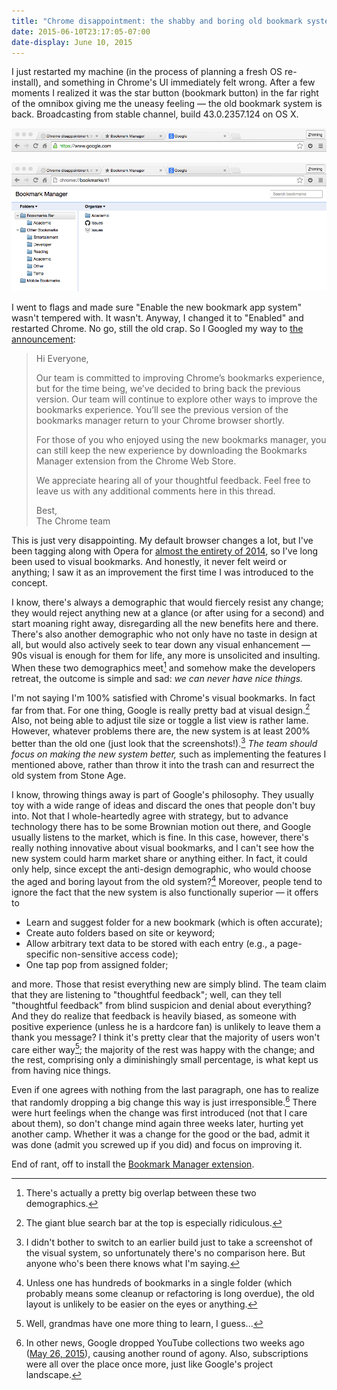 ```yaml
---
title: "Chrome disappointment: the shabby and boring old bookmark system from Stone Age strikes back"
date: 2015-06-10T23:17:05-07:00
date-display: June 10, 2015
---
```

I just restarted my machine (in the process of planning a fresh OS re-install), and something in Chrome's UI immediately felt wrong. After a few moments I realized it was the star button (bookmark button) in the far right of the omnibox giving me the uneasy feeling — the old bookmark system is back. Broadcasting from stable channel, build 43.0.2357.124 on OS X.

![What caught my immediate attention.](/img/20150610-omnibox-with-aged-star.png)

![The heart sinking feeling when I saw this again.](/img/20150610-old-bookmark-manager.png)

I went to flags and made sure "Enable the new bookmark app system" wasn't tempered with. It wasn't. Anyway, I changed it to "Enabled" and restarted Chrome. No go, still the old crap. So I Googled my way to [the announcement](https://productforums.google.com/forum/#!topic/chrome/mhIX5LB23As):

> Hi Everyone,
>
> Our team is committed to improving Chrome’s bookmarks experience, but for the time being, we’ve decided to bring back the previous version. Our team will continue to explore other ways to improve the bookmarks experience. You’ll see the previous version of the bookmarks manager return to your Chrome browser shortly.
>
> For those of you who enjoyed using the new bookmarks manager, you can still keep the new experience by downloading the Bookmarks Manager extension from the Chrome Web Store.
>
> We appreciate hearing all of your thoughtful feedback. Feel free to leave us with any additional comments here in this thread.
>
> Best,<br>
> The Chrome team

This is just very disappointing. My default browser changes a lot, but I've been tagging along with Opera for [almost the entirety of 2014](/blog/2014-12-14-the-google-chrome-comic-a-classic.html), so I've long been used to visual bookmarks. And honestly, it never felt weird or anything; I saw it as an improvement the first time I was introduced to the concept.

I know, there's always a demographic that would fiercely resist any change; they would reject anything new at a glance (or after using for a second) and start moaning right away, disregarding all the new benefits here and there. There's also another demographic who not only have no taste in design at all, but would also actively seek to tear down any visual enhancement — 90s visual is enough for them for life, any more is unsolicited and insulting. When these two demographics meet[^overlap] and somehow make the developers retreat, the outcome is simple and sad: *we can never have nice things.*

[^overlap]: There's actually a pretty big overlap between these two demographics.

I'm not saying I'm 100% satisfied with Chrome's visual bookmarks. In fact far from that. For one thing, Google is really pretty bad at visual design.[^bar] Also, not being able to adjust tile size or toggle a list view is rather lame. However, whatever problems there are, the new system is at least 200% better than the old one (just look that the screenshots!).[^new] *The team should focus on making the new system better,* such as implementing the features I mentioned above, rather than throw it into the trash can and resurrect the old system from Stone Age.

[^bar]: The giant blue search bar at the top is especially ridiculous.

[^new]: I didn't bother to switch to an earlier build just to take a screenshot of the visual system, so unfortunately there's no comparison here. But anyone who's been there knows what I'm saying.

I know, throwing things away is part of Google's philosophy. They usually toy with a wide range of ideas and discard the ones that people don't buy into. Not that I whole-heartedly agree with strategy, but to advance technology there has to be some Brownian motion out there, and Google usually listens to the market, which is fine. In this case, however, there's really nothing innovative about visual bookmarks, and I can't see how the new system could harm market share or anything either. In fact, it could only help, since except the anti-design demographic, who would choose the aged and boring layout from the old system?[^eyes] Moreover, people tend to ignore the fact that the new system is also functionally superior — it offers to

* Learn and suggest folder for a new bookmark (which is often accurate);
* Create auto folders based on site or keyword;
* Allow arbitrary text data to be stored with each entry (e.g., a page-specific non-sensitive access code);
* One tap pop from assigned folder;

and more. Those that resist everything new are simply blind. The team claim that they are listening to "thoughtful feedback"; well, can they tell "thoughtful feedback" from blind suspicion and denial about everything? And they do realize that feedback is heavily biased, as someone with positive experience (unless he is a hardcore fan) is unlikely to leave them a thank you message? I think it's pretty clear that the majority of users won't care either way[^grandma]; the majority of the rest was happy with the change; and the rest, comprising only a diminishingly small percentage, is what kept us from having nice things.

[^eyes]: Unless one has hundreds of bookmarks in a single folder (which probably means some cleanup or refactoring is long overdue), the old layout is unlikely to be easier on the eyes or anything.

[^grandma]: Well, grandmas have one more thing to learn, I guess...

Even if one agrees with nothing from the last paragraph, one has to realize that randomly dropping a big change this way is just irresponsible.[^youtube] There were hurt feelings when the change was first introduced (not that I care about them), so don't change mind again three weeks later, hurting yet another camp. Whether it was a change for the good or the bad, admit it was done (admit you screwed up if you did) and focus on improving it.

[^youtube]: In other news, Google dropped YouTube collections two weeks ago ([May 26, 2015](https://support.google.com/youtube/answer/6233832?hl=en)), causing another round of agony. Also, subscriptions were all over the place once more, just like Google's project landscape.

End of rant, off to install the [Bookmark Manager extension](https://chrome.google.com/webstore/detail/bookmark-manager/gmlllbghnfkpflemihljekbapjopfjik).

